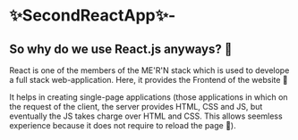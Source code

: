 # ✨SecondReactApp✨-
## So why do we use React.js anyways? 🧐
 React is one of the members of the ME'R'N stack which is used to develope a full stack web-application.
 Here, it provides the Frontend of the website 🫡

 It helps in creating single-page applications (those applications in which on the request of the client, the server provides HTML, CSS and JS, but   eventually the JS takes charge over HTML and CSS. This allows seemless experience because it does not require to reload the page 🫨).
